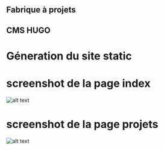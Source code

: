 ## Fabrique à projets 
## CMS HUGO

# Géneration du site static 

# screenshot de la page index

![alt text](https://github.com/Nicolas-Turck/FAP-HUGO/blob/main/themes/fapTh%C3%A8me/static/img/screenshotpageindex.png)

# screenshot de la page projets

![alt text](https://github.com/Nicolas-Turck/FAP-HUGO/blob/nicos/themes/fapTh%C3%A8me/static/img/projetscreenshot.png)

